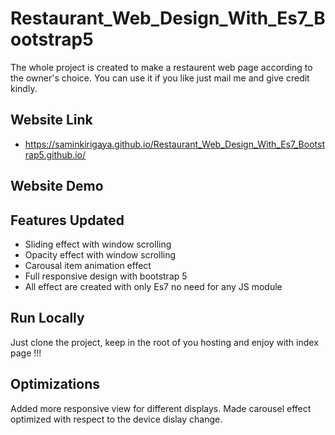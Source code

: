 
# Restaurant_Web_Design_With_Es7_Bootstrap5

The whole project is created to make a restaurent web page according to the owner's choice.
You can use it if you like just mail me and give credit kindly.


## Website Link 

- https://saminkirigaya.github.io/Restaurant_Web_Design_With_Es7_Bootstrap5.github.io/

## Website Demo


## Features Updated

- Sliding effect with window scrolling
- Opacity effect with window scrolling
- Carousal item animation effect
- Full responsive design with bootstrap 5
- All effect are created with only Es7 no need for any JS module


## Run Locally

Just clone the project, keep in the root of you hosting and enjoy with index page !!!
## Optimizations

Added more responsive view for different displays.
Made carousel effect optimized with respect to the device dislay change.
